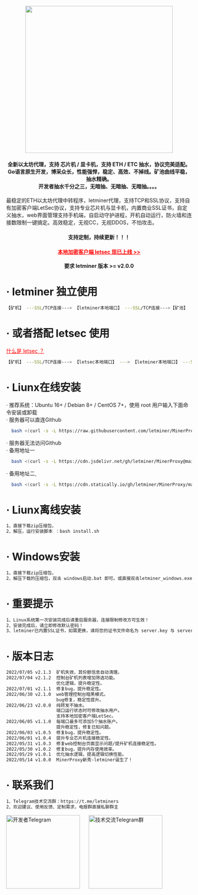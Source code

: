 
<h1 align="center">
  <br>
  <img src="https://cdn.jsdelivr.net/gh/letminer/MinerProxy@main/images/logo.png" width="400"/>
</h1>

<h4 align="center">全新以太坊代理，支持 芯片机 / 显卡机，支持 ETH / ETC 抽水，协议完美适配。
<br />Go语言原生开发，博采众长，性能强悍，稳定、高效、不掉线。矿池曲线平稳，抽水精确。
<br />开发者抽水千分之三，无暗抽、无暗抽、无暗抽。。。。
</h4>
最稳定的ETH以太坊代理中转程序，letminer代理，支持TCP和SSL协议，支持自有加密客户端LetSec协议，支持专业芯片机与显卡机，内置商业SSL证书，自定义抽水，web界面管理支持手机端，自启动守护进程，开机自动运行，防火墙和连接数限制一键搞定。高效稳定，无视CC，无视DDOS，不怕攻击。
<h4 align="center">支持定制，持续更新！！！</h4>
<h4 align="center"><a style="color:red" href="https://github.com/letminer/letsec">本地加密客户端 letsec 现已上线 >></a></h4>
<div align="center" style="font-weight:bold">要求 letminer 版本 >= v2.0.0</div>

# · letminer 独立使用
```bash
【矿机】 ---SSL/TCP连接---> 【letminer本地端口】 ---SSL/TCP连接--->【矿池】
```
# · 或者搭配 letsec 使用
<a style="color:red" href="https://github.com/letminer/letsec"> 什么是 letsec ？</a>
```bash
【矿机】 ---SSL/TCP连接---> 【letsec本地端口】 ---> 【letminer本地端口】 ---SSL/TCP连接--->【矿池】
```

# · Liunx在线安装
 · 推荐系统：Ubuntu 16+ / Debian 8+ / CentOS 7+，使用 root 用户输入下面命令安装或卸载<br />
 · 服务器可以直连Github
```bash
  bash <(curl -s -L https://raw.githubusercontent.com/letminer/MinerProxy/main/install.sh)
```
 · 服务器无法访问Github<br />
 · 备用地址一
```bash
  bash <(curl -s -L https://cdn.jsdelivr.net/gh/letminer/MinerProxy@main/install.sh)
```
 · 备用地址二¸
```bash
  bash <(curl -s -L https://cdn.statically.io/gh/letminer/MinerProxy/main/install.sh)
```

# · Liunx离线安装
```bash
1、直接下载zip压缩包，
2、解压，运行安装脚本 ：bash install.sh       
```

# · Windows安装
```bash
1、直接下载zip压缩包，
2、解压下载的压缩包，双击 windows启动.bat 即可。或直接双击letminer_windows.exe
```

# ·  重要提示
```bash
1、Linux系统第一次安装完成后请重启服务器，连接限制修改方可生效！
2、安装完成后，请立即修改默认密码！
3、letminer已内置SSL证书，如需更换，请将您的证书文件命名为 server.key 与 server.pem ,并放置于程序安装目录下！
```

# ·  版本日志
```bash
2022/07/05 v2.1.3  矿机失效，其份额信息自动清理。
2022/07/04 v2.1.2  控制台矿机列表增加筛选功能。
                   优化逻辑，提升稳定性。
2022/07/01 v2.1.1  修复bug，提升稳定性。
2022/06/30 v2.1.0  web管理控制台暗黑模式。
                   bug修复，稳定性提升。
2022/06/23 v2.0.0  纯转发不抽水。
                   端口运行状态时可修改抽水用户。
                   支持本地加密客户端LetSec。
2022/06/05 v1.1.0  每端口最多可添加5个抽水账户。
                   提升稳定性，修复已知问题。
2022/06/03 v1.0.5  修复bug，提升稳定性。
2022/06/01 v1.0.4  提升专业芯片机连接稳定性。
2022/05/31 v1.0.3  修复web控制台页面显示问题/提升矿机连接稳定性。
2022/05/30 v1.0.2  修复bug，提升内存使用效率。
2022/05/29 v1.0.1  优化抽水逻辑，提高逻辑切换性能。
2022/05/14 v1.0.0  MinerProxy新秀-letminer诞生了！
```

# · 联系我们
```bash
1、Telegram技术交流群：https://t.me/letminers
2、欢迎建议、使用反馈、定制需求，电报群直接私聊群主
```    
<div align="left">
<img title="开发者Telegram" src="https://cdn.jsdelivr.net/gh/letminer/MinerProxy@ce8161bc3507d2bfe02324573b7fbc3778c3b123/images/letminer.jpg" width="200"/>
&nbsp;&nbsp;&nbsp;&nbsp;
<img title="技术交流Telegram群" src="https://cdn.jsdelivr.net/gh/letminer/MinerProxy@ce8161bc3507d2bfe02324573b7fbc3778c3b123/images/letminers.jpg" width="200"/>
</div>

